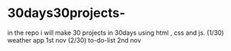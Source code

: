 # 30days30projects-
in the repo i will make 30 projects in 30days using html , css and js.
(1/30) weather app 1st nov
(2/30) to-do-list 2nd nov
